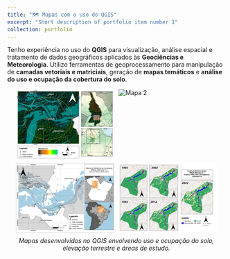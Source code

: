 ```yaml
---
title: "🗺️ Mapas com o uso do QGIS"
excerpt: "Short description of portfolio item number 1"
collection: portfolio
---
```


Tenho experiência no uso do **QGIS** para visualização, análise espacial e tratamento de dados geográficos aplicados às **Geociências e Meteorologia**. Utilizo ferramentas de geoprocessamento para manipulação de **camadas vetoriais e matriciais**, geração de **mapas temáticos** e **análise do uso e ocupação da cobertura do solo**.

<div style="display: flex; flex-wrap: wrap; justify-content: center; gap: 10px;">

  <img src="https://raw.githubusercontent.com/arthurwduart/arthur-duarte.github.io/refs/heads/master/images/okk.jpeg" alt="Mapa 1" width="45%" />
  <img src="https://raw.githubusercontent.com/arthurwduart/arthur-duarte.github.io/refs/heads/master/images/mapa.png" alt="Mapa 2" width="45%" />
  <img src="https://raw.githubusercontent.com/arthurwduart/arthur-duarte.github.io/refs/heads/master/images/STM-MTA.jpg" alt="Mapa 3" width="45%" />
  <img src="https://raw.githubusercontent.com/arthurwduart/arthur-duarte.github.io/refs/heads/master/images/MAPA-TRANSLATE.jpeg" alt="Mapa 4" width="45%" />

</div>

<p style="text-align: center; font-style: italic; margin-top: 10px;">
Mapas desenvolvidos no QGIS envolvendo uso e ocupação do solo, elevação terrestre e áreas de estudo.
</p>

